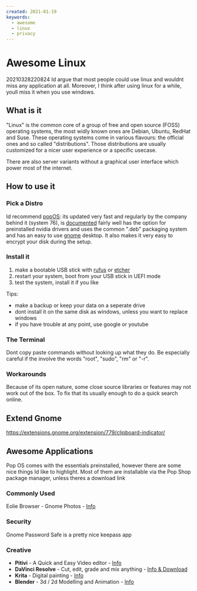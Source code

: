 ```yaml
---
created: 2021-01-19
keywords:
  - awesome
  - linux
  - privacy
---
```

# Awesome Linux
20210328220824
Id argue that most people could use linux and wouldnt miss any application at all.
Moreover, I think after using linux for a while, youll miss it when you use windows.


## What is it
"Linux" is the common core of a group of free and open source (FOSS) operating systems, the most widly known ones are Debian, Ubuntu, RedHat and Suse.
These operating systems come in various flavours: the official ones and so called "distributions". 
Those distributions are usually customized for a nicer user experience or a specific usecase.

There are also server variants without a graphical user interface which power most of the internet.


## How to use it
### Pick a Distro
Id recommend [popOS](https://pop.system76.com/): its updated very fast and regularly by the company behind it (system 76), is [documented](https://support.system76.com/#pop) fairly well has the option for preinstalled nvidia drivers and uses the common ".deb" packaging system and has an easy to use [gnome](https://www.gnome.org) desktop. It also makes it very easy to encrypt your disk during the setup.

### Install it
1. make a bootable USB stick with [rufus](https://rufus.ie/) or [etcher](https://www.balena.io/etcher/)
2. restart your system, boot from your USB stick in UEFI mode
3. test the system, install it if you like

Tips:
* make a backup or keep your data on a seperate drive
* dont install it on the same disk as windows, unless you want to replace windows
* if you have trouble at any point, use google or youtube

### The Terminal
Dont copy paste commands without looking up what they do.
Be especially careful if the involve the words "root", "sudo", "rm" or "-r".


### Workarounds 
Because of its open nature, some close source libraries or features may not work out of the box. To fix that its usually enough to do a quick search online.

## Extend Gnome
https://extensions.gnome.org/extension/779/clipboard-indicator/


## Awesome Applications
Pop OS comes with the essentials preinstalled, however there are some nice things Id like to highlight. Most of them are installable via the Pop Shop package manager, unless theres a download link

### Commonly Used
Eolie Browser - 
Gnome Photos - [Info](https://wiki.gnome.org/Apps/Photos)

### Security
Gnome Password Safe is a pretty nice keepass app


### Creative
* **Pitivi** - A Quick and Easy Video editor - [Info](http://www.pitivi.org/)
* **DaVinci Resolve** - Cut, edit, grade and mix anything - [Info & Download](https://www.blackmagicdesign.com/products/davinciresolve/)
* **Krita** - Digital painting - [Info](https://krita.org/)
* **Blender** - 3d / 2d Modelling and Animation - [Info](https://blender.org/)

